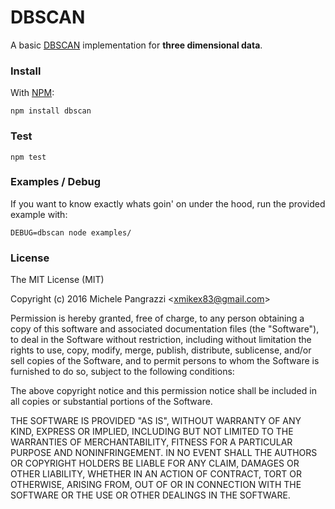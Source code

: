 DBSCAN
======

A basic [DBSCAN](https://en.wikipedia.org/wiki/DBSCAN) implementation for **three dimensional data**.


### Install

With [NPM](https://www.npmjs.com):

```
npm install dbscan
```


### Test

```
npm test
```


### Examples / Debug

If you want to know exactly whats goin' on under the hood, run the provided example with:

```
DEBUG=dbscan node examples/
```


### License

The MIT License (MIT)

Copyright (c) 2016 Michele Pangrazzi <<xmikex83@gmail.com>>

Permission is hereby granted, free of charge, to any person obtaining a copy
of this software and associated documentation files (the "Software"), to deal
in the Software without restriction, including without limitation the rights
to use, copy, modify, merge, publish, distribute, sublicense, and/or sell
copies of the Software, and to permit persons to whom the Software is
furnished to do so, subject to the following conditions:

The above copyright notice and this permission notice shall be included in all
copies or substantial portions of the Software.

THE SOFTWARE IS PROVIDED "AS IS", WITHOUT WARRANTY OF ANY KIND, EXPRESS OR
IMPLIED, INCLUDING BUT NOT LIMITED TO THE WARRANTIES OF MERCHANTABILITY,
FITNESS FOR A PARTICULAR PURPOSE AND NONINFRINGEMENT. IN NO EVENT SHALL THE
AUTHORS OR COPYRIGHT HOLDERS BE LIABLE FOR ANY CLAIM, DAMAGES OR OTHER
LIABILITY, WHETHER IN AN ACTION OF CONTRACT, TORT OR OTHERWISE, ARISING FROM,
OUT OF OR IN CONNECTION WITH THE SOFTWARE OR THE USE OR OTHER DEALINGS IN THE
SOFTWARE.
